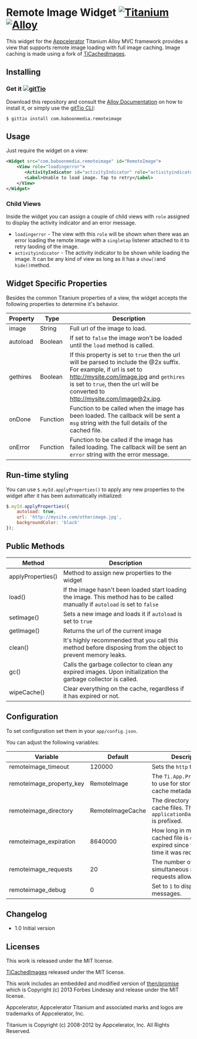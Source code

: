 # Remote Image Widget [![Titanium](http://www-static.appcelerator.com/badges/titanium-git-badge-sq.png)](http://www.appcelerator.com/titanium/) [![Alloy](http://www-static.appcelerator.com/badges/alloy-git-badge-sq.png)](http://www.appcelerator.com/alloy/)

This widget for the [Appcelerator](http://www.appcelerator.com) Titanium Alloy MVC framework provides a view that supports remote image loading with full image caching. Image caching is made using a fork of [TiCachedImages](https://github.com/sukima/TiCachedImages).

## Installing
### Get it [![gitTio](http://gitt.io/badge.png)](http://gitt.io/component/com.baboonmedia.remoteimage)
Download this repository and consult the [Alloy Documentation](http://docs.appcelerator.com/titanium/latest/#!/guide/Alloy_XML_Markup-section-35621528_AlloyXMLMarkup-ImportingWidgets) on how to install it, or simply use the [gitTio CLI](http://gitt.io/cli):

`$ gittio install com.baboonmedia.remoteimage`

## Usage

Just require the widget on a view:

```xml
<Widget src="com.baboonmedia.remoteimage" id="RemoteImage">
    <View role="loadingerror">
       <ActivityIndicator id="activityIndicator" role="activityindicator" />
       <Label>Unable to load image. Tap to retry</Label>
    </View>
</Widget>
```

### Child Views

Inside the widget you can assign a couple of child views with `role` assigned to display the activity indicator and an error message.

- `loadingerror` - The view with this `role` will be shown when there was an error loading the remote image with a `singletap` listener attached to it to retry laoding of the image.
- `activityindicator` - The activity indicator to be shown while loading the image. It can be any kind of view as long as it has a `show()`and `hide()`method.

## Widget Specific Properties

Besides the common Titanium properties of a view, the widget accepts the following properties to determine it's behavior.

| Property | Type | Description |
| -------- | ---- | ------- |
| image | String | Full url of the image to load. |
| autoload | Boolean | If set to `false` the image won't be loaded until the `load` method is called. |
| gethires | Boolean |  If this property is set to `true` then the url will be parsed to include the @2x suffix. For example, if url is set to http://mysite.com/image.jpg and `gethires` is set to `true`, then the url will be converted to http://mysite.com/image@2x.jpg. |
| onDone | Function | Function to be called when the image has been loaded. The callback will be sent a `msg` string with the full details of the cached file. |
| onError | Function | Function to be called if the image has failed loading. The callback will be sent an `error` string with the error message. |

## Run-time styling

You can use `$.myId.applyProperties()` to apply any new properties to the widget after it has been automatically initialized:

```javascript
$.myId.applyProperties({
	autoload: true,
    url: 'http://mysite.com/otherimage.jpg',
    backgroundColor: 'black'
});
```

## Public Methods

| Method | Description |
| ------ | ----------- |
| applyProperties() | Method to assign new properties to the widget |
| load() | If the image hasn't been loaded start loading the image. This method has to be called manually if `autoload` is set to `false` |
| setImage() | Sets a new image and loads it if `autoload` is set to `true` |
| getImage() | Returns the url of the current image |
| clean() | It's highly recommended that you call this method before disposing from the object to prevent memory leaks. |
| gc() | Calls the garbage collector to clean any expired images. Upon initialization the garbage collector is called. |
| wipeCache() | Clear everything on the cache, regardless if it has expired or not. |

## Configuration

To set configuration set them in your `app/config.json`.

You can adjust the following variables:

| Variable | Default | Description |
| -------- | ------- | ----------- |
| remoteimage_timeout | 120000 | Sets the `http` timeout. |
| remoteimage_property_key | RemoteImage |  The `Ti.App.Property` key to use for storing the cache metadata. |
| remoteimage_directory | RemoteImageCache | The directory to save the cache files. The `applicationDataDirectory` is prefixed. |
| remoteimage_expiration | 8640000 | How long in miliseconds a cached file is considered expired since the last time it was requested. |
| remoteimage_requests | 20 | The number of simultaneous network requests allowed. |
| remoteimage_debug | 0 | Set to `1` to display debug messages. |

## Changelog

- 1.0 Initial version

## Licenses

This work is released under the MIT license.

[TiCachedImages](https://github.com/sukima/TiCachedImages) released under the MIT license.

This work includes an embedded and modified version of [then/promise](https://github.com/then/promise) which is Copyright (c) 2013 Forbes Lindesay and release under the MIT license.

Appcelerator, Appcelerator Titanium and associated marks and logos are trademarks of Appcelerator, Inc.

Titanium is Copyright (c) 2008-2012 by Appcelerator, Inc. All Rights Reserved.
